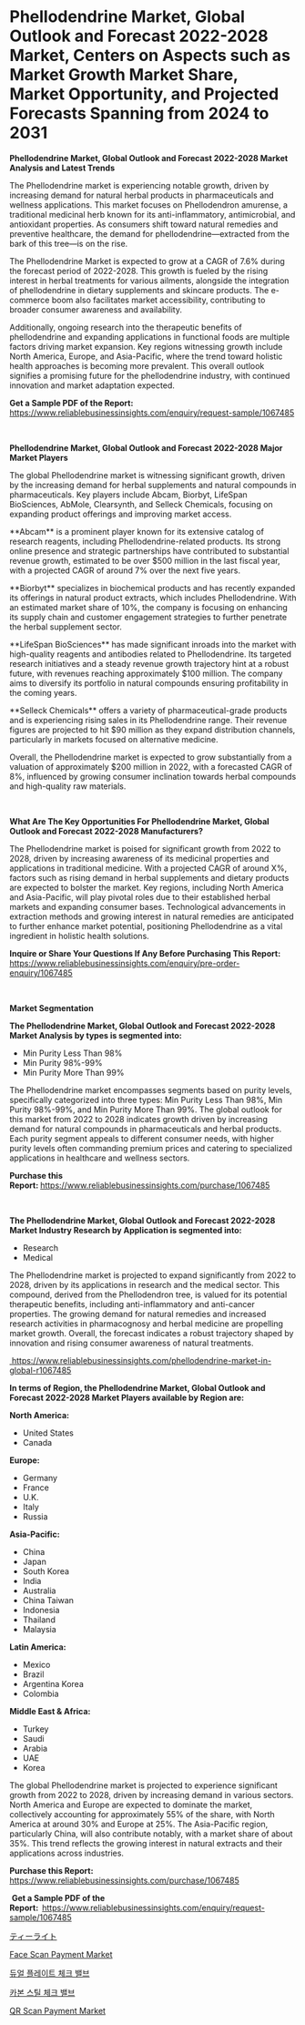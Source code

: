 <p><h1>Phellodendrine Market, Global Outlook and Forecast 2022-2028 Market, Centers on Aspects such as Market Growth Market Share, Market Opportunity, and Projected Forecasts Spanning from 2024 to 2031</h1></p><p><strong>Phellodendrine Market, Global Outlook and Forecast 2022-2028 Market Analysis and Latest Trends</strong></p>
<p><p>The Phellodendrine market is experiencing notable growth, driven by increasing demand for natural herbal products in pharmaceuticals and wellness applications. This market focuses on Phellodendron amurense, a traditional medicinal herb known for its anti-inflammatory, antimicrobial, and antioxidant properties. As consumers shift toward natural remedies and preventive healthcare, the demand for phellodendrine—extracted from the bark of this tree—is on the rise.</p><p>The Phellodendrine Market is expected to grow at a CAGR of 7.6% during the forecast period of 2022-2028. This growth is fueled by the rising interest in herbal treatments for various ailments, alongside the integration of phellodendrine in dietary supplements and skincare products. The e-commerce boom also facilitates market accessibility, contributing to broader consumer awareness and availability.</p><p>Additionally, ongoing research into the therapeutic benefits of phellodendrine and expanding applications in functional foods are multiple factors driving market expansion. Key regions witnessing growth include North America, Europe, and Asia-Pacific, where the trend toward holistic health approaches is becoming more prevalent. This overall outlook signifies a promising future for the phellodendrine industry, with continued innovation and market adaptation expected.</p></p>
<p><strong>Get a Sample PDF of the Report:&nbsp;</strong> <a href="https://www.reliablebusinessinsights.com/enquiry/request-sample/1067485">https://www.reliablebusinessinsights.com/enquiry/request-sample/1067485</a></p>
<p>&nbsp;</p>
<p><strong>Phellodendrine Market, Global Outlook and Forecast 2022-2028 Major Market Players</strong></p>
<p><p>The global Phellodendrine market is witnessing significant growth, driven by the increasing demand for herbal supplements and natural compounds in pharmaceuticals. Key players include Abcam, Biorbyt, LifeSpan BioSciences, AbMole, Clearsynth, and Selleck Chemicals, focusing on expanding product offerings and improving market access.</p><p>**Abcam** is a prominent player known for its extensive catalog of research reagents, including Phellodendrine-related products. Its strong online presence and strategic partnerships have contributed to substantial revenue growth, estimated to be over $500 million in the last fiscal year, with a projected CAGR of around 7% over the next five years.</p><p>**Biorbyt** specializes in biochemical products and has recently expanded its offerings in natural product extracts, which includes Phellodendrine. With an estimated market share of 10%, the company is focusing on enhancing its supply chain and customer engagement strategies to further penetrate the herbal supplement sector.</p><p>**LifeSpan BioSciences** has made significant inroads into the market with high-quality reagents and antibodies related to Phellodendrine. Its targeted research initiatives and a steady revenue growth trajectory hint at a robust future, with revenues reaching approximately $100 million. The company aims to diversify its portfolio in natural compounds ensuring profitability in the coming years.</p><p>**Selleck Chemicals** offers a variety of pharmaceutical-grade products and is experiencing rising sales in its Phellodendrine range. Their revenue figures are projected to hit $90 million as they expand distribution channels, particularly in markets focused on alternative medicine.</p><p>Overall, the Phellodendrine market is expected to grow substantially from a valuation of approximately $200 million in 2022, with a forecasted CAGR of 8%, influenced by growing consumer inclination towards herbal compounds and high-quality raw materials.</p></p>
<p>&nbsp;</p>
<p><strong>What Are The Key Opportunities For Phellodendrine Market, Global Outlook and Forecast 2022-2028 Manufacturers?</strong></p>
<p><p>The Phellodendrine market is poised for significant growth from 2022 to 2028, driven by increasing awareness of its medicinal properties and applications in traditional medicine. With a projected CAGR of around X%, factors such as rising demand in herbal supplements and dietary products are expected to bolster the market. Key regions, including North America and Asia-Pacific, will play pivotal roles due to their established herbal markets and expanding consumer bases. Technological advancements in extraction methods and growing interest in natural remedies are anticipated to further enhance market potential, positioning Phellodendrine as a vital ingredient in holistic health solutions.</p></p>
<p><strong>Inquire or Share Your Questions If Any Before Purchasing This Report:</strong> <a href="https://www.reliablebusinessinsights.com/enquiry/pre-order-enquiry/1067485">https://www.reliablebusinessinsights.com/enquiry/pre-order-enquiry/1067485</a></p>
<p>&nbsp;</p>
<p><strong>Market Segmentation</strong></p>
<p><strong>The Phellodendrine Market, Global Outlook and Forecast 2022-2028 Market Analysis by types is segmented into:</strong></p>
<p><ul><li>Min Purity Less Than 98%</li><li>Min Purity 98%-99%</li><li>Min Purity More Than 99%</li></ul></p>
<p><p>The Phellodendrine market encompasses segments based on purity levels, specifically categorized into three types: Min Purity Less Than 98%, Min Purity 98%-99%, and Min Purity More Than 99%. The global outlook for this market from 2022 to 2028 indicates growth driven by increasing demand for natural compounds in pharmaceuticals and herbal products. Each purity segment appeals to different consumer needs, with higher purity levels often commanding premium prices and catering to specialized applications in healthcare and wellness sectors.</p></p>
<p><strong>Purchase this Report:&nbsp;</strong><a href="https://www.reliablebusinessinsights.com/purchase/1067485">https://www.reliablebusinessinsights.com/purchase/1067485</a></p>
<p>&nbsp;</p>
<p><strong>The Phellodendrine Market, Global Outlook and Forecast 2022-2028 Market Industry Research by Application is segmented into:</strong></p>
<p><ul><li>Research</li><li>Medical</li></ul></p>
<p><p>The Phellodendrine market is projected to expand significantly from 2022 to 2028, driven by its applications in research and the medical sector. This compound, derived from the Phellodendron tree, is valued for its potential therapeutic benefits, including anti-inflammatory and anti-cancer properties. The growing demand for natural remedies and increased research activities in pharmacognosy and herbal medicine are propelling market growth. Overall, the forecast indicates a robust trajectory shaped by innovation and rising consumer awareness of natural treatments.</p></p>
<p><a href="https://www.reliablebusinessinsights.com/phellodendrine-market-in-global-r1067485">&nbsp;https://www.reliablebusinessinsights.com/phellodendrine-market-in-global-r1067485</a></p>
<p><strong>In terms of Region, the Phellodendrine Market, Global Outlook and Forecast 2022-2028 Market Players available by Region are:</strong></p>
<p>
    <p> <strong> North America: </strong>
        <ul>
            <li>United States</li>
            <li>Canada</li>
        </ul>
        </p> 
    <p> <strong> Europe: </strong>
        <ul>
            <li>Germany</li>
            <li>France</li>
            <li>U.K.</li>
            <li>Italy</li>
            <li>Russia</li>
        </ul>
        </p> 
    <p> <strong> Asia-Pacific: </strong>
        <ul>
            <li>China</li>
            <li>Japan</li>
            <li>South Korea</li>
            <li>India</li>
            <li>Australia</li>
            <li>China Taiwan</li>
            <li>Indonesia</li>
            <li>Thailand</li>
            <li>Malaysia</li>
        </ul>
        </p> 
    <p> <strong> Latin America: </strong>
        <ul>
            <li>Mexico</li>
            <li>Brazil</li>
            <li>Argentina Korea</li>
            <li>Colombia</li>
        </ul>
        </p> 
    <p> <strong> Middle East & Africa: </strong>
        <ul>
            <li>Turkey</li>
            <li>Saudi</li>
            <li>Arabia</li>
            <li>UAE</li>
            <li>Korea</li>
        </ul>
    </p>
    </p>
<p><p>The global Phellodendrine market is projected to experience significant growth from 2022 to 2028, driven by increasing demand in various sectors. North America and Europe are expected to dominate the market, collectively accounting for approximately 55% of the share, with North America at around 30% and Europe at 25%. The Asia-Pacific region, particularly China, will also contribute notably, with a market share of about 35%. This trend reflects the growing interest in natural extracts and their applications across industries.</p></p>
<p><strong>Purchase this Report: </strong><a href="https://www.reliablebusinessinsights.com/purchase/1067485">https://www.reliablebusinessinsights.com/purchase/1067485</a></p>
<p>&nbsp;<strong>Get a Sample PDF of the Report:&nbsp;&nbsp;</strong><a href="https://www.reliablebusinessinsights.com/enquiry/request-sample/1067485">https://www.reliablebusinessinsights.com/enquiry/request-sample/1067485</a></p>
<p><strong></strong></p>
<p><p><a href="https://medium.com/@randallrunte2023/%E3%83%86%E3%82%A3%E3%83%BC%E3%83%A9%E3%82%A4%E3%83%88%E5%B8%82%E5%A0%B4%E3%81%AB%E9%96%A2%E3%81%99%E3%82%8B%E6%B4%9E%E5%AF%9F-%E5%B8%82%E5%A0%B4%E3%83%97%E3%83%AC%E3%82%A4%E3%83%A4%E3%83%BC-%E5%B8%82%E5%A0%B4%E8%A6%8F%E6%A8%A1-%E5%9C%B0%E7%90%86%E7%9A%84%E5%9C%B0%E5%9F%9F%E3%81%8A%E3%82%88%E3%81%B3%E4%BA%88%E6%B8%AC-2024%E5%B9%B4-2031%E5%B9%B4-1e00b5ee5005">ティーライト</a></p><p><a href="https://issuu.com/reportprime-2/docs/face-scan-payment-market-size-2030._b76bfb45cd88f3">Face Scan Payment Market</a></p><p><a href="https://medium.com/@samiahussain82/%EC%9D%B4%EC%A4%91%ED%8C%90-%EC%B2%B4%ED%81%AC-%EB%B0%B8%EB%B8%8C-%EC%8B%9C%EC%9E%A5-%EA%B8%80%EB%A1%9C%EB%B2%8C-%EC%8B%9C%EC%9E%A5-%EC%A0%90%EC%9C%A0%EC%9C%A8-%EB%B0%8F-%EC%88%9C%EC%9C%84-%EC%A0%84%EC%B2%B4-%ED%8C%90%EB%A7%A4-%EB%B0%8F-%EC%88%98%EC%9A%94-%EC%A0%84%EB%A7%9D-2024-2031-b3aef37f043e">듀얼 플레이트 체크 밸브</a></p><p><a href="https://medium.com/@samiahussain82/%EA%B8%80%EB%A1%9C%EB%B2%8C-%ED%83%84%EC%86%8C%EA%B0%95-%EC%B2%B4%ED%81%AC-%EB%B0%B8%EB%B8%8C-%EC%82%B0%EC%97%85-%EB%B6%84%EC%84%9D-%EC%A0%90%EC%9C%A0%EC%9C%A8-%EC%84%B1%EC%9E%A5-%EB%8F%99%ED%96%A5-%EB%B0%8F-2024%EB%85%84%EB%B6%80%ED%84%B0-2031%EB%85%84%EA%B9%8C%EC%A7%80%EC%9D%98-%EC%A0%84%EB%A7%9D-a5867595995d">카본 스틸 체크 밸브</a></p><p><a href="https://issuu.com/reportprime-2/docs/qr-scan-payment-market-size-2030.pp_014de5ff90414c">QR Scan Payment Market</a></p></p>
